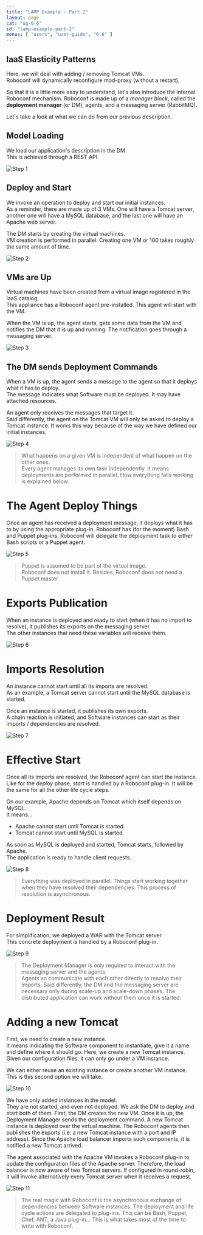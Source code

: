 ```yaml
---
title: "LAMP Example - Part 2"
layout: page
cat: "ug-0-6"
id: "lamp-example-part-2"
menus: [ "users", "user-guide", "0.6" ]
---
```


## IaaS Elasticity Patterns

Here, we will deal with adding / removing Tomcat VMs.  
Roboconf will dynamically reconfigure mod-proxy (without a restart).

So that it is a little more easy to understand, let's also introduce the internal
Roboconf mechanism. Roboconf is made up of a *manager block*, called the **deployment manager**
(or DM), agents, and a messaging server (RabbitMQ).

Let's take a look at what we can do from our previous description.


## Model Loading

We load our application's description in the DM.  
This is achieved through a REST API.

<img src="/resources/img/LAMP--step-1.jpg" alt="Step 1" class="gs" />


## Deploy and Start

We invoke an operation to deploy and start our initial instances.  
As a reminder, there are made up of 3 VMs. One will have a Tomcat server, another one
will have a MySQL database, and the last one will have an Apache web server.

The DM starts by creating the virtual machines.  
VM creation is performed in parallel. Creating one VM or 100 takes roughly the same amount of time.

<img src="/resources/img/LAMP--step-2.jpg" alt="Step 2" class="gs" />


## VMs are Up

Virtual machines have been created from a virtual image registered in the IaaS catalog.  
This appliance has a Roboconf agent pre-installed. This agent will start with the VM.

When the VM is up, the agent starts, gets some data from the VM and notifies the DM
that it is up and running. The notification goes through a messaging server. 

<img src="/resources/img/LAMP--step-3.jpg" alt="Step 3" class="gs" />


## The DM sends Deployment Commands

When a VM is up, the agent sends a message to the agent so that it deploys what it has to deploy.  
The message indicates what Software must be deployed. It may have attached resources.

An agent only receives the messages that target it.  
Said differently, the agent on the Tomcat VM will only be asked to deploy a Tomcat instance. It
works this way because of the way we have defined our initial instances.

<img src="/resources/img/LAMP--step-4.jpg" alt="Step 4" class="gs" />

> What happens on a given VM is independent of what happen on the other ones.  
> Every agent manages its own task independently. It means deployments are performed
> in parallel. How everything falls working is explained below.


# The Agent Deploy Things

Once an agent has received a deployment message, it deploys what it has to by using the appropriate plug-in.
Roboconf has (for the moment) Bash and Puppet plug-ins. Roboconf will delegate the deployment task to either
Bash scripts or a Puppet agent.

<img src="/resources/img/LAMP--step-5.jpg" alt="Step 5" class="gs" />

> Puppet is assumed to be part of the virtual image.  
> Roboconf does not install it. Besides, Roboconf does not need a Puppet master.


# Exports Publication

When an instance is deployed and ready to start (when it has no import to resolve), 
it publishes its exports on the messaging server.  
The other instances that need these variables will receive them.

<img src="/resources/img/LAMP--step-6.jpg" alt="Step 6" class="gs" />


# Imports Resolution

An instance cannot start until all its imports are resolved.  
As an example, a Tomcat server cannot start until the MySQL database is started.

Once an instance is started, it publishes its own exports.  
A chain reaction is initiated, and Software instances can start as their imports / dependencies are resolved. 

<img src="/resources/img/LAMP--step-7.jpg" alt="Step 7" class="gs" />


# Effective Start

Once all its imports are resolved, the Roboconf agent can start the instance.  
Like for the *deploy* phase, *start* is handled by a Roboconf plug-in. It will be the same for all the other
life cycle steps.

On our example, Apache depends on Tomcat which itself depends on MySQL.  
It means...

* Apache cannot start until Tomcat is started.
* Tomcat cannot start until MySQL is started.

As soon as MySQL is deployed and started, Tomcat starts, followed by Apache.  
The application is ready to handle client requests.

<img src="/resources/img/LAMP--step-8.jpg" alt="Step 8" class="gs" />

> Everything was deployed in parallel. Things start working together
> when they have resolved their dependencies. This process of resolution is asynchronous.


# Deployment Result

For simplification, we deployed a WAR with the Tomcat server.  
This concrete deployment is handled by a Roboconf plug-in.

<img src="/resources/img/LAMP--step-9.jpg" alt="Step 9" class="gs" />

> The Deployment Manager is only required to interact with the messaging server and the agents.  
> Agents an communicate with each other directly to resolve their imports. Said differently, the DM
> and the messaging server are necessary only during scale-up and scale-down phases. The distributed application
> can work without them once it is started.

# Adding a new Tomcat

First, we need to create a new instance.  
It means indicating the Software component to instantiate, give it a name and define
where it should go. Here, we create a new Tomcat instance. Given our configuration files,
it can only go under a VM instance.

We can either reuse an existing instance or create another VM instance.  
This is this second option we will take.

<img src="/resources/img/LAMP--step-10.jpg" alt="Step 10" class="gs" />


We have only added instances in the model.  
They are not started, and even not deployed. We ask the DM to deploy and start both of them.
First, the DM creates the new VM. Once it is up, the Deployment Manager sends the deployment command.
A new Tomcat instance is deployed over the virtual machine. The Roboconf agents then publishes the exports (i.e. 
a new Tomcat instance with a port and IP address). Since the Apache load balancer imports such components, it is
notified a new Tomcat arrived.

The agent associated with the Apache VM invokes a Roboconf plug-in to update the configuration files of the
Apache server. Therefore, the load balancer is now aware of two Tomcat servers. If configured in round-robin,
it will invoke alternatively every Tomcat server when it receives a request.

<img src="/resources/img/LAMP--step-11.jpg" alt="Step 11" class="gs" />

> The real magic with Roboconf is the asynchronous exchange of dependencies between Software instances.
> The deployment and life cycle actions are delegated to plug-ins. This can be Bash, Puppet, Chef, ANT, a Java plug-in...
> This is what takes most of the time to write with Roboconf.
